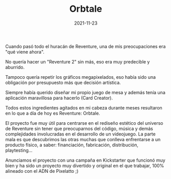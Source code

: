 ﻿---
layout: post
title: Orbtale
date: 2021-11-23
description: El juego de mesa de Reventure
img: assets/img/cover/orbtale.png
video: uu5suVnXRic
tags: [Postmortems]
action-text: Kickstarter
action-link: https://orbtale.com/
status: published
---

Cuando pasó todo el huracán de Reventure, una de mis preocupaciones era "qué viene ahora".

No quería hacer un "Reventure 2" sin más, eso era muy predecible y aburrido.

Tampoco quería repetir los gráficos megapixelados, eso había sido una obligación por presupuesto más que decisión artística.

Siempre había querido diseñar mi propio juego de mesa y además tenía una aplicación maravillosa para hacerlo (Card Creator).

Todos estos ingredientes agitados en mi cabeza durante meses resultaron en lo que a día de hoy es Reventure: Orbtale.

El proyecto fue muy útil para centrarse en el rediseño estético del universo de Reventure sin tener que preocuparnos del código, música y demás complejidades involucradas en el desarrollo de un videojuego. La parte mala es que descubrimos las otras muchas que conlleva enfrentarse a un producto físico, a saber: financiación, fabricación, distribución, playtesting...

Anunciamos el proyecto con una campaña en Kickstarter que funcionó muy bien y ha sido un proyecto muy divertido y original en el que trabajar, 100% alineado con el ADN de Pixelatto ;)

<!-- Sample image embed
![]({{ "/assets/img/content/cardcreatorproto.png" | absolute_url }})
<p class="image-caption">Image caption</p>
-->

<!-- Sample blockquote
<blockquote>
Del juego de cartas me olvidé poco después de empezar la aplicación.
</blockquote>
-->

<!-- Sample responsive video embed
<div class="video-container">
  <iframe style="width: 100%;" src="https://www.youtube.com/embed/liMw3yfeTdo?rel=0" frameborder="0" gesture="media" allow="encrypted-media" allowfullscreen></iframe>
</div>
<p class="image-caption">¡Trailer 2.0, con mucho swing!</p>
-->